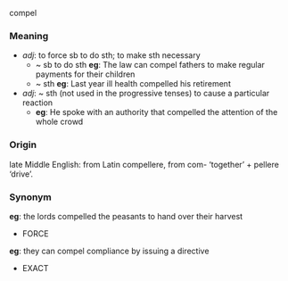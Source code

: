 compel
### Meaning
+ _adj_: to force sb to do sth; to make sth necessary
	+  ~ sb to do sth __eg__: The law can compel fathers to make regular payments for their children
	+  ~ sth __eg__: Last year ill health compelled his retirement
+ _adj_: ~ sth (not used in the progressive tenses) to cause a particular reaction
	+ __eg__: He spoke with an authority that compelled the attention of the whole crowd

### Origin

late Middle English: from Latin compellere, from com- ‘together’ + pellere ‘drive’.

### Synonym

__eg__: the lords compelled the peasants to hand over their harvest

+ FORCE

__eg__: they can compel compliance by issuing a directive

+ EXACT


